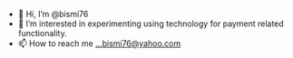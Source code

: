 - 👋 Hi, I’m @bismi76
- 👀 I’m interested in experimenting using technology for payment related functionality.
- 📫 How to reach me ...bismi76@yahoo.com

<!---
bismi76/bismi76 is a ✨ special ✨ repository because its `README.md` (this file) appears on your GitHub profile.
You can click the Preview link to take a look at your changes.
--->
